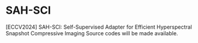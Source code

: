
# SAH-SCI
[ECCV2024] SAH-SCI: Self-Supervised Adapter for Efficient Hyperspectral Snapshot Compressive Imaging
Source codes will be made available.
